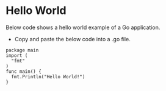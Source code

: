 # Hello World

Below code shows a hello world example of a Go application.

- Copy and paste the below code into a .go file.

```
package main
import (
  "fmt"
)
func main() {
  fmt.Println("Hello World!")
}
```

